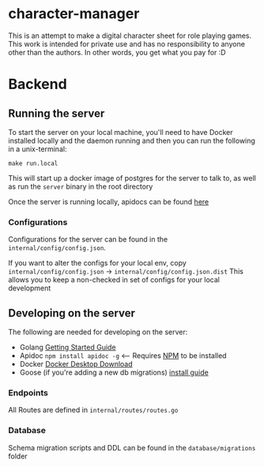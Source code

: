# character-manager
This is an attempt to make a digital character sheet for role playing games.
This work is intended for private use and has no responsibility to anyone other than the authors. In other words, you get what you pay for :D

# Backend


## Running the server
To start the server on your local machine, you'll need to have Docker installed locally and the daemon running 
and then you can run the following in a unix-terminal:

`make run.local`

This will start up a docker image of postgres for the server to talk to, as well as run the `server` binary in the root directory

Once the server is running locally, apidocs can be found [here](http://localhost:8000/apidoc/) 

### Configurations
Configurations for the server can be found in the `internal/config/config.json`. 

If you want to alter the configs for your local env, copy `internal/config/config.json` -> `internal/config/config.json.dist`
This allows you to keep a non-checked in set of configs for your local development

## Developing on the server
The following are needed for developing on the server:

- Golang [Getting Started Guide](https://go.dev/doc/tutorial/getting-started)
- Apidoc ``npm install apidoc -g`` <-- Requires [NPM](https://nodesource.com/blog/the-basics-getting-started-with-npm) to be installed
- Docker [Docker Desktop Download](https://www.docker.com/products/docker-desktop/)
- Goose (if you're adding a new db migrations) [install guide](https://github.com/pressly/goose)


### Endpoints
All Routes are defined in `internal/routes/routes.go`

### Database
Schema migration scripts and DDL can be found in the `database/migrations` folder

